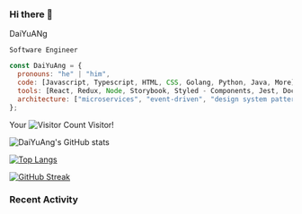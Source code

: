 ### Hi there 👋

DaiYuANg

`Software Engineer`

```js
const DaiYuAng = {
  pronouns: "he" | "him",
  code: [Javascript, Typescript, HTML, CSS, Golang, Python, Java, More],
  tools: [React, Redux, Node, Storybook, Styled - Components, Jest, Docker],
  architecture: ["microservices", "event-driven", "design system pattern"],
};
```

<!--
**DaiYuANg/DaiYuANg** is a ✨ _special_ ✨ repository because its `README.md` (this file) appears on your GitHub profile.

Here are some ideas to get you started:

- 🔭 I’m currently working on ...
- 🌱 I’m currently learning ...
- 👯 I’m looking to collaborate on ...
- 🤔 I’m looking for help with ...
- 💬 Ask me about ...
- 📫 How to reach me: ...
- 😄 Pronouns: ...
- ⚡ Fun fact: ...
-->

Your ![Visitor Count](https://profile-counter.glitch.me/all-smile/count.svg) Visitor!

![DaiYuAng's GitHub stats](https://github-readme-stats.vercel.app/api?username=DaiYuANg&show=reviews,discussions_started,discussions_answered,prs_merged,prs_merged_percentage&theme=transparent&show_icons=true&hide_rank=true&include_all_commits=true)

[![Top Langs](https://github-readme-stats.vercel.app/api/top-langs/?username=DaiYuANg&layout=donut&exclude_repo=sumy7.github.io&title_color=ffffff&icon_color=bb2acf&text_color=daf7dc&bg_color=151515&langs_count=10&cache_seconds=21600&hide=javascript,html,mdx,sass,scss,antlr,shell,dockerfile,css,makefile,freemarker)](https://github.com/anuraghazra/github-readme-stats)

[![GitHub Streak](https://streak-stats.demolab.com/?user=DaiYuANg&theme=highcontrast)](https://git.io/streak-stats)

### Recent Activity

<!--START_SECTION:activity-->

<!--END_SECTION:activity-->
